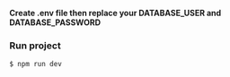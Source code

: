 **Create .env file then replace your DATABASE_USER and DATABASE_PASSWORD**

### Run project

```
$ npm run dev
```
